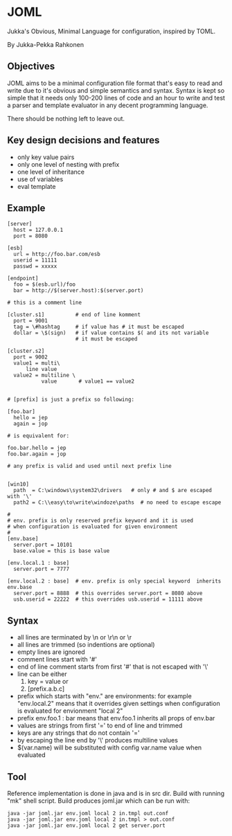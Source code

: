 
JOML
====

Jukka's Obvious, Minimal Language for configuration, inspired by TOML.

By Jukka-Pekka Rahkonen

Objectives
----------

JOML aims to be a minimal configuration file format that's easy to
read and write due to it's obvious and simple semantics and syntax.
Syntax is kept so simple that it needs only 100-200 lines of code and
an hour to write and test a parser and template evaluator in any
decent programming language.

There should be nothing left to leave out. 

Key design decisions and features
-----------------------------------
- only key value pairs
- only one level of nesting with prefix
- one level of inheritance
- use of variables
- eval template


Example
-------

```joml
[server]
  host = 127.0.0.1
  port = 8080

[esb]
  url = http://foo.bar.com/esb
  userid = 11111
  passwd = xxxxx

[endpoint]
  foo = $(esb.url)/foo
  bar = http://$(server.host):$(server.port)

# this is a comment line

[cluster.s1]          # end of line komment
  port = 9001
  tag = \#hashtag     # if value has # it must be escaped
  dollar = \$(sign)   # if value contains $( and its not variable
                      # it must be escaped 
  
[cluster.s2]
  port = 9002
  value1 = multi\
  	  line value
  value2 = multiline \
           value       # value1 == value2 


# [prefix] is just a prefix so following:

[foo.bar]
  hello = jep
  again = jop
  
# is equivalent for:

foo.bar.hello = jep
foo.bar.again = jop

# any prefix is valid and used until next prefix line


[win10]
  path  = C:\windows\system32\drivers   # only # and $ are escaped with '\'
  path2 = C:\\easy\to\write\windoze\paths  # no need to escape escape

#
# env. prefix is only reserved prefix keyword and it is used
# when configuration is evaluated for given environment
#
[env.base]
  server.port = 10101
  base.value = this is base value
  
[env.local.1 : base]
  server.port = 7777

[env.local.2 : base]  # env. prefix is only special keyword  inherits env.base 
  server.port = 8888  # this overrides server.port = 8080 above      
  usb.userid = 22222  # this overrides usb.userid = 11111 above

```

Syntax
-------
- all lines are terminated by \n or \r\n or \r
- all lines are trimmed (so indentions are optional)
- empty lines are ignored
- comment lines start with '#'
- end of line comment starts from first '#' that is not escaped with '\\'
- line can be either
  1. key = value
  or
  2. [prefix.a.b.c]
- prefix which starts with "env." are environments: for example
  "env.local.2" means that it overrides given settings
  when configuration is evaluated for envionment "local 2"
- prefix env.foo.1 : bar means that env.foo.1 inherits all props of env.bar 
- values are strings from first '=' to end of line and trimmed
- keys are any strings that do not contain '='
- by escaping the line end by '\\' produces multiline values
- $(var.name) will be substituted with config var.name value when evaluated


Tool
-----
Reference implementation is done in java and is in src dir.
Build with running "mk" shell script. Build produces joml.jar
which can be run with:
```
java -jar joml.jar env.joml local 2 in.tmpl out.conf
java -jar joml.jar env.joml local 2 in.tmpl > out.conf
java -jar joml.jar env.joml local 2 get server.port
```



